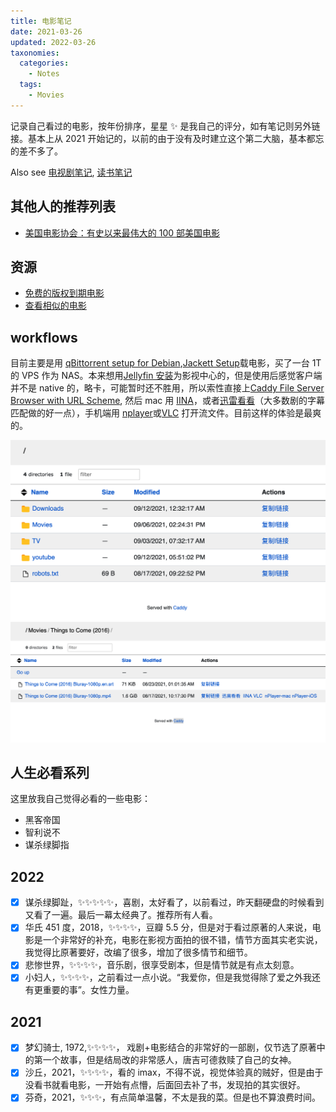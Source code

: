 ```yaml
---
title: 电影笔记
date: 2021-03-26
updated: 2022-03-26
taxonomies:
  categories:
    - Notes
  tags:
    - Movies
---
```


记录自己看过的电影，按年份排序，星星 ✨ 是我自己的评分，如有笔记则另外链接。基本上从 2021 开始记的，以前的由于没有及时建立这个第二大脑，基本都忘的差不多了。

<!-- more -->

Also see [电视剧笔记](/content/tv-shows/index.md), [读书笔记](/content/blog/books/_index.md)

## 其他人的推荐列表

- [美国电影协会：有史以来最伟大的 100 部美国电影](https://www.afi.com/afis-100-years-100-movies/)

## 资源

- [免费的版权到期电影](https://cinetimes.org/)
- [查看相似的电影](https://proximovie.com/)

## workflows

目前主要是用 [qBittorrent setup for Debian](/content/blog/qbittorrent-setup-for-debian.en.md),[Jackett Setup](/content/blog/jackett-setup.md)载电影，买了一台 1T 的 VPS 作为 NAS。本来想用[Jellyfin 安装](/content/blog/jellyfin-setup.md)为影视中心的，但是使用后感觉客户端并不是 native 的，略卡，可能暂时还不胜用，所以索性直接上[Caddy File Server Browser with URL Scheme](/content/blog/caddy-file-server-browser-with-url-scheme/index.en.md), 然后 mac 用 [IINA](https://iina.io/)，或者[迅雷看看](https://video.xunlei.com/)（大多数剧的字幕匹配做的好一点），手机端用 [nplayer](https://nplayer.com/)或[VLC](https://www.videolan.org/) 打开流文件。目前这样的体验是最爽的。

![Root Screenshot](./caddy-root.png)
![Movie Demo](./movie-demo.png)

## 人生必看系列

这里放我自己觉得必看的一些电影：

- 黑客帝国
- 智利说不
- 谋杀绿脚指


## 2022

- [x] 谋杀绿脚趾，✨✨✨✨✨，喜剧，太好看了，以前看过，昨天翻硬盘的时候看到又看了一遍。最后一幕太经典了。推荐所有人看。
- [x] 华氏 451 度，2018，✨✨✨✨，豆瓣 5.5 分，但是对于看过原著的人来说，电影是一个非常好的补充，电影在影视方面拍的很不错，情节方面其实老实说，我觉得比原著要好，改编了很多，增加了很多情节和细节。
- [x] 悲惨世界，✨✨✨✨，音乐剧，很享受剧本，但是情节就是有点太刻意。
- [x] 小妇人，✨✨✨✨，之前看过一点小说。“我爱你，但是我觉得除了爱之外我还有更重要的事”。女性力量。
## 2021

- [x] 梦幻骑士, 1972,✨✨✨✨， 戏剧+电影结合的非常好的一部剧，仅节选了原著中的第一个故事，但是结局改的非常感人，唐吉可德救赎了自己的女神。
- [x] 沙丘，2021，✨✨✨✨，看的 imax，不得不说，视觉体验真的贼好，但是由于没看书就看电影，一开始有点懵，后面回去补了书，发现拍的其实很好。
- [x] 芬奇，2021，✨✨✨，有点简单温馨，不太是我的菜。但是也不算浪费时间。

